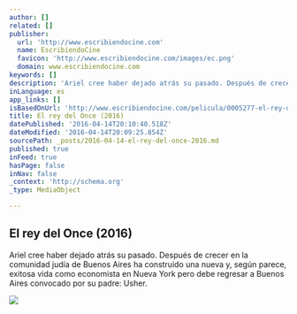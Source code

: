 ```yaml
---
author: []
related: []
publisher:
  url: 'http://www.escribiendocine.com'
  name: EscribiendoCine
  favicon: 'http://www.escribiendocine.com/images/ec.png'
  domain: www.escribiendocine.com
keywords: []
description: 'Ariel cree haber dejado atrás su pasado. Después de crecer en la comunidad judía de Buenos Aires ha construido una nueva y, según parece, exitosa vida como economista en Nueva York pero debe regresar a Buenos Aires convocado por su padre: Usher.'
inLanguage: es
app_links: []
isBasedOnUrl: 'http://www.escribiendocine.com/pelicula/0005277-el-rey-del-once/'
title: El rey del Once (2016)
datePublished: '2016-04-14T20:10:40.518Z'
dateModified: '2016-04-14T20:09:25.854Z'
sourcePath: _posts/2016-04-14-el-rey-del-once-2016.md
published: true
inFeed: true
hasPage: false
inNav: false
_context: 'http://schema.org'
_type: MediaObject

---
```

<article style=""><h1>El rey del Once (2016)</h1><p>Ariel cree haber dejado atrás su pasado. Después de crecer en la comunidad judía de Buenos Aires ha construido una nueva y, según parece, exitosa vida como economista en Nueva York pero debe regresar a Buenos Aires convocado por su padre: Usher.</p><img src="http://www.escribiendocine.com/images/presets/600_450/31/ad74a9adfa4782e6f5c6e72bd43eeb04.jpg" /></article>